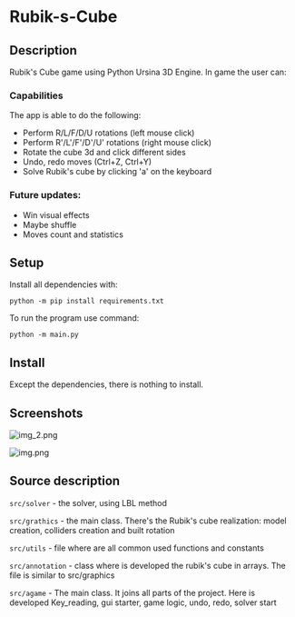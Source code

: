 # Rubik-s-Cube

## Description

Rubik's Cube game using Python Ursina 3D Engine.
In game the user can:

### Capabilities

The app is able to do the following:

- Perform R/L/F/D/U rotations  (left mouse click)
- Perform R'/L'/F'/D'/U' rotations (right mouse click)
- Rotate the cube 3d and click different sides
- Undo, redo moves (Ctrl+Z, Ctrl+Y)
- Solve Rubik's cube by clicking 'a' on the keyboard

### Future updates:

- Win visual effects
- Maybe shuffle
- Moves count and statistics

## Setup

Install all dependencies with:

```python -m pip install requirements.txt```

To run the program use command:

```python -m main.py```

## Install

Except the dependencies, there is nothing to install.

## Screenshots

![img_2.png](res/img_2.png)

![img.png](res/img_1.png)

## Source description

```src/solver``` - the solver, using LBL method

````src/grathics```` - the main class. There's the Rubik's cube realization: model creation, colliders
creation and built rotation

````src/utils```` - file where are all common used functions and constants

````src/annotation```` - class where is developed the rubik's cube in arrays. The file is similar to src/graphics

````src/agame```` - The main class. It joins all parts of the project. Here is developed Key_reading, gui starter,
game logic, undo, redo, solver start
